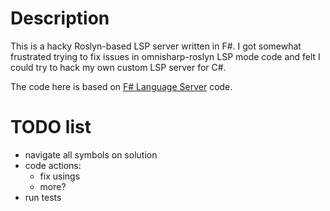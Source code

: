 # Description

This is a hacky Roslyn-based LSP server written in F#. I got somewhat frustrated
trying to fix issues in omnisharp-roslyn LSP mode code and felt I could try to
hack my own custom LSP server for C#.

The code here is based on
[F# Language Server](https://github.com/fsprojects/fsharp-language-server) code.

# TODO list
 - navigate all symbols on solution
 - code actions:
   - fix usings
   - more?
 - run tests

